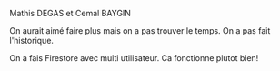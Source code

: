 Mathis DEGAS et Cemal BAYGIN

On aurait aimé faire plus mais on a pas trouver le temps.
On a pas fait l'historique.

On a fais Firestore avec multi utilisateur.
Ca fonctionne plutot bien!
